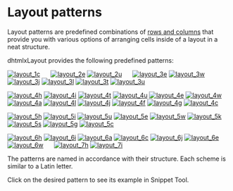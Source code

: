 Layout patterns
=====================

Layout patterns are predefined combinations of [rows and columns](layout/layout_structure.md) that provide you with various options of arranging cells inside of a layout in a neat structure.

dhtmlxLayout provides the following predefined patterns:

<a href="https://snippet.dhtmlx.com/mzlodj28" target="_blank"><img src="layout/1c.png" style="margin: 0px 20px 0px 0px;" alt="layout_1c"/></a>
<a href="https://snippet.dhtmlx.com/1oqx20ve" target="_blank"><img src="layout/2e.png" alt="layout_2e"/></a>
<a href="https://snippet.dhtmlx.com/yr9mapji" target="_blank"><img src="layout/2u.png" style="margin: 0px 20px 0px 0px;" alt="layout_2u"/></a>
<a href="https://snippet.dhtmlx.com/v0w2p60c" target="_blank"><img src="layout/3e.png" alt="layout_3e"/></a>
<a href="https://snippet.dhtmlx.com/ag01de2d" target="_blank"><img src="layout/3w.png" alt="layout_3w"/></a>
<a href="https://snippet.dhtmlx.com/p0fllgaa" target="_blank"><img src="layout/3j.png" alt="layout_3j"/></a> 
<a href="https://snippet.dhtmlx.com/bozlxz69" target="_blank"><img src="layout/3l.png" alt="layout_3l"/></a> 
<a href="https://snippet.dhtmlx.com/jnq5cnc7" target="_blank"><img src="layout/3t.png" alt="layout_3t"/></a> 
<a href="https://snippet.dhtmlx.com/678w7hgb" target="_blank"><img src="layout/3u.png" alt="layout_3u"/></a>

<a href="https://snippet.dhtmlx.com/5ekykk2n" target="_blank"><img src="layout/4h.png" alt="layout_4h"/></a>
<a href="https://snippet.dhtmlx.com/1c9yzjeu" target="_blank"><img src="layout/4i.png" alt="layout_4i"/></a>
<a href="https://snippet.dhtmlx.com/4v52yj8w" target="_blank"><img src="layout/4t.png" alt="layout_4t"/></a>
<a href="https://snippet.dhtmlx.com/2s9pdfhv" target="_blank"><img src="layout/4u.png" alt="layout_4u"/></a>
<a href="https://snippet.dhtmlx.com/m6nlb0bf" target="_blank"><img src="layout/4e.png" alt="layout_4e"/></a>
<a href="https://snippet.dhtmlx.com/uwb6hql7" target="_blank"><img src="layout/4w.png" alt="layout_4w"/></a>
<a href="https://snippet.dhtmlx.com/gjr6j6ud" target="_blank"><img src="layout/4a.png" alt="layout_4a"/></a>
<a href="https://snippet.dhtmlx.com/1nqgjnqy" target="_blank"><img src="layout/4l.png" alt="layout_4l"/></a>
<a href="https://snippet.dhtmlx.com/8km3g1k2" target="_blank"><img src="layout/4j.png" alt="layout_4j"/></a>
<a href="https://snippet.dhtmlx.com/l4q0cth9" target="_blank"><img src="layout/4f.png" alt="layout_4f"/></a>
<a href="https://snippet.dhtmlx.com/mwrfozsu" target="_blank"><img src="layout/4g.png" alt="layout_4g"/></a>
<a href="https://snippet.dhtmlx.com/ww1qk9u7" target="_blank"><img src="layout/4c.png" alt="layout_4c"/></a>

<a href="https://snippet.dhtmlx.com/xr6jv9kk" target="_blank"><img src="layout/5h.png" alt="layout_5h"/></a>
<a href="https://snippet.dhtmlx.com/873bxvak" target="_blank"><img src="layout/5i.png" alt="layout_5i"/></a>
<a href="https://snippet.dhtmlx.com/khbg58k4" target="_blank"><img src="layout/5u.png" alt="layout_5u"/></a>
<a href="https://snippet.dhtmlx.com/wnn4xfu4" target="_blank"><img src="layout/5e.png" alt="layout_5e"/></a>
<a href="https://snippet.dhtmlx.com/jo5z28kr" target="_blank"><img src="layout/5w.png" alt="layout_5w"/></a>
<a href="https://snippet.dhtmlx.com/v81rvnep" target="_blank"><img src="layout/5k.png" alt="layout_5k"/></a>
<a href="https://snippet.dhtmlx.com/udo1jwmw" target="_blank"><img src="layout/5s.png" alt="layout_5s"/></a>
<a href="https://snippet.dhtmlx.com/v8zw7jzr" target="_blank"><img src="layout/5g.png" alt="layout_5g"/></a>
<a href="https://snippet.dhtmlx.com/rkpj3k4h" target="_blank"><img src="layout/5c.png" alt="layout_5c"/></a>

<a href="https://snippet.dhtmlx.com/h5tyr7rg" target="_blank"><img src="layout/6h.png" alt="layout_6h"/></a>
<a href="https://snippet.dhtmlx.com/rm91yjr2" target="_blank"><img src="layout/6i.png" alt="layout_6i"/></a>
<a href="https://snippet.dhtmlx.com/oa22ekke" target="_blank"><img src="layout/6a.png" alt="layout_6a"/></a>
<a href="https://snippet.dhtmlx.com/kg0y8kd9" target="_blank"><img src="layout/6c.png" alt="layout_6c"/></a>
<a href="https://snippet.dhtmlx.com/8tv6z5vj" target="_blank"><img src="layout/6j.png" alt="layout_6j"/></a>
<a href="https://snippet.dhtmlx.com/j83yu9ry" target="_blank"><img src="layout/6e.png" alt="layout_6e"/></a>
<a href="https://snippet.dhtmlx.com/4yblvm3a" target="_blank"><img src="layout/6w.png" style="margin: 0px 20px 0px 0px;" alt="layout_6w"/></a>
<a href="https://snippet.dhtmlx.com/tgw8jcn1" target="_blank"><img src="layout/7h.png" alt="layout_7h"/></a>
<a href="https://snippet.dhtmlx.com/4zxdx6hy" target="_blank"><img src="layout/7i.png" alt="layout_7i"/></a>

The patterns are named in accordance with their structure. Each scheme is similar to a Latin letter.

Click on the desired pattern to see its example in Snippet Tool. 